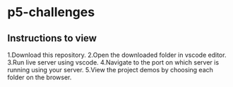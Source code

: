 # p5-challenges

## Instructions to view
1.Download this repository.
2.Open the downloaded folder in vscode editor.
3.Run live server using vscode.
4.Navigate to the port on which server is running using your server.
5.View the project demos by choosing each folder on the browser.